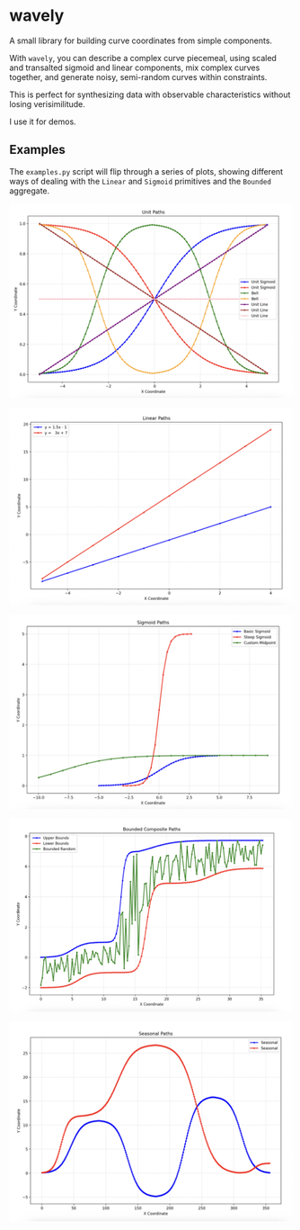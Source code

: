 wavely
======

A small library for building curve coordinates from simple
components.

With `wavely`, you can describe a complex curve piecemeal, using
scaled and transalted sigmoid and linear components, mix complex
curves together, and generate noisy, semi-random curves within
constraints.

This is perfect for synthesizing data with observable
characteristics without losing verisimilitude.

I use it for demos.

## Examples

The `examples.py` script will flip through a series of plots,
showing different ways of dealing with the `Linear` and `Sigmoid`
primitives and the `Bounded` aggregate.

![Example: Unit Curves][1]

![Example: Linear Curves][2]

![Example: Sigmoid Curves][3]

![Example: Bounded Random Curves][4]

![Example: Seasonal Curves][5]

[1]: https://raw.githubusercontent.com/jhunt/wavely/refs/heads/main/docs/unit.png
[2]: https://raw.githubusercontent.com/jhunt/wavely/refs/heads/main/docs/example-linear.png
[3]: https://raw.githubusercontent.com/jhunt/wavely/refs/heads/main/docs/example-sigmoid.png
[4]: https://raw.githubusercontent.com/jhunt/wavely/refs/heads/main/docs/example-bounded-random.png
[5]: https://raw.githubusercontent.com/jhunt/wavely/refs/heads/main/docs/example-seasonal.png

